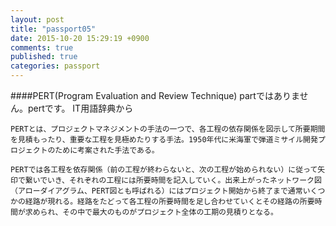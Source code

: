 ```yaml
---
layout: post
title: "passport05"
date: 2015-10-20 15:29:19 +0900
comments: true
published: true
categories: passport
---
```

####PERT(Program Evaluation and Review Technique)
partではありません。pertです。
IT用語辞典から
```
PERTとは、プロジェクトマネジメントの手法の一つで、各工程の依存関係を図示して所要期間を見積もったり、重要な工程を見極めたりする手法。1950年代に米海軍で弾道ミサイル開発プロジェクトのために考案された手法である。

PERTでは各工程を依存関係（前の工程が終わらないと、次の工程が始められない）に従って矢印で繋いでいき、それぞれの工程には所要時間を記入していく。出来上がったネットワーク図（アローダイアグラム、PERT図とも呼ばれる）にはプロジェクト開始から終了まで通常いくつかの経路が現れる。経路をたどって各工程の所要時間を足し合わせていくとその経路の所要時間が求められ、その中で最大のものがプロジェクト全体の工期の見積りとなる。
```

